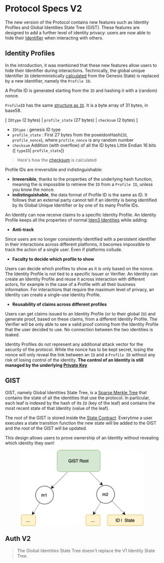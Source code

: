 # Protocol Specs V2

The new version of the Protocol contains new features such as Identity Profiles and Global Identities State Tree (GIST). These features are designed to add a further level of identity privacy: users are now able to hide their [Identifier](../getting-started/identity/identifier.md) when interacting with others. 

## Identity Profiles 

In the introduction, it was mentioned that these new features allow users to hide their Identifier during interactions. Technically, the global unique Identifier `ID` (deterministically [calculated](https://docs.iden3.io/protocol/spec/#genesis-id) from the Genesis State) is replaced by a new identifier, namely the `Profile ID`. 

A Profile ID is generated starting from the `ID` and hashing it with a (random) nonce. 

`ProfileID` has the same [structure as `ID`](./spec.md#identifier-format). It is a byte array of 31 bytes, in base58.

[ `IDtype` (2 bytes) | `profile_state` (27 bytes) | `checksum` (2 bytes) ]

- `IDtype` :  genesis ID type
- `profile_state` : First 27 bytes from the poseidonHash(`ID`, `profile_nonce`), where `profile_nonce` is any random number
- `checksum` Addition (with overflow) of all the ID bytes Little Endian 16 bits ([ `typeID`| `profile_state`])

> Here's how the [checksum](https://github.com/iden3/go-iden3-core/blob/2f1886532b353d1eb550ccc790cb5a6dc5bc7b32/core/id.go#L118) is calculated

Profile IDs are irreversible and indistinguishable:

- **Irreversible**, thanks to the properties of the underlying hash function, meaning the is impossible to retrieve the `ID` from a `Profile ID`, unless you know the nonce.  
- **indistinguishable**, the data format of Profile ID is the same as ID. It follows that an external party cannot tell if an identity is being identified by its Global Unique Identifier or by one of its many Profile IDs.

An Identity can now receive claims to a specific Identity Profile. An Identity Profile keeps all the properties of normal [Iden3 Identities](./spec.md#identity) while adding:

- **Anti-track**

Since users are no longer consistently identified with a persistent identifier in their interactions across different platforms, it becomes impossible to track the action of a single user. Even if platforms collude.

- **Faculty to decide which profile to show**

Users can decide which profiles to show as it is only based on the nonce. The Identity Profile is not tied to a specific Issuer or Verifier. An Identity can create an Identity Profile and reuse it across interaction with different actors, for example in the case of a Profile with all their business information. For interactions that require the maximum level of privacy, an Identity can create a single-use Identity Profile. 

- **Reusability of claims across different profiles**

Users can get claims issued to an Identity Profile (or to their global  `ID`) and generate proof, based on these claims, from a different Identity Profile. The Verifier will be only able to see a valid proof coming from the Identity Profile that the user decided to use. No connection between the two identities is leaked.

Identity Profiles do not represent any additional attack vector for the security of the protocol. While the nonce has to be kept secret, losing the nonce will only reveal the link between an `ID` and a `Profile ID` without any risk of losing control of the identity. **The control of an Identity is still managed by the underlying [Private Key](./spec#keys)**

## GIST

GIST, namely Global Identities State Tree, is a [Sparse Merkle Tree](../getting-started/mt.md) that contains the state of all the identities that use the protocol. In particular, each leaf is indexed by the hash of its `ID` (key of the leaf) and contains the most recent state of that Identity (value of the leaf). 

The root of the GIST is stored inside the [State Contract](../contracts/state.md). Everytime a user executes a state transition function the new state will be added to the GIST and the root of the GIST will be updated. 

This design allows users to prove ownership of an Identity without revealing which identity they own! 

<div align="center">
<img src= "../imgs/GIST.png" align="center" width="400"/>
<div align="center"><span style="font-size: 17px;"></div>
</div>

## Auth V2

> The Global Identities State Tree doesn't replace the V1 Identity State Tree. 
